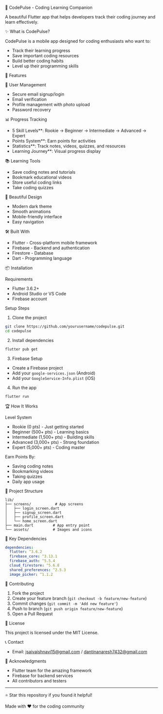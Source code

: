 📱 CodePulse - Coding Learning Companion

A beautiful Flutter app that helps developers track their coding journey and learn effectively.

 ✨ What is CodePulse?

CodePulse is a mobile app designed for coding enthusiasts who want to:
- Track their learning progress
- Save important coding resources
- Build better coding habits
- Level up their programming skills

 🚀 Features

 🔐 User Management
- Secure email signup/login
- Email verification
- Profile management with photo upload
- Password recovery

 📊 Progress Tracking
- 5 Skill Levels**: Rookie → Beginner → Intermediate → Advanced → Expert
- Points System**: Earn points for activities
- Statistics**: Track notes, videos, quizzes, and resources
- Learning Journey**: Visual progress display

 📚 Learning Tools
- Save coding notes and tutorials
- Bookmark educational videos
- Store useful coding links
- Take coding quizzes

🎨 Beautiful Design
- Modern dark theme
- Smooth animations
- Mobile-friendly interface
- Easy navigation

 

🛠️ Built With

- Flutter - Cross-platform mobile framework
- Firebase - Backend and authentication
- Firestore - Database
- Dart - Programming language

📦 Installation

 Requirements
- Flutter 3.6.2+
- Android Studio or VS Code
- Firebase account

 Setup Steps

1. Clone the project
```bash
git clone https://github.com/yourusername/codepulse.git
cd codepulse
```

2. Install dependencies
```bash
flutter pub get
```

3. Firebase Setup
- Create a Firebase project
- Add your `google-services.json` (Android)
- Add your `GoogleService-Info.plist` (iOS)

4. Run the app
```bash
flutter run
```

🏆 How It Works

 Level System
- Rookie (0 pts) - Just getting started
- Beginner (500+ pts) - Learning basics  
- Intermediate (1,500+ pts) - Building skills
- Advanced (3,000+ pts) - Strong foundation
- Expert (5,000+ pts) - Coding master

 Earn Points By:
- Saving coding notes
- Bookmarking videos
- Taking quizzes
- Daily app usage

 📁 Project Structure

```
lib/
├── screens/           # App screens
│   ├── login_screen.dart
│   ├── signup_screen.dart
│   ├── profile_screen.dart
│   └── home_screen.dart
├── main.dart         # App entry point
└── assets/           # Images and icons
```

🔧 Key Dependencies

```yaml
dependencies:
  flutter: ^3.6.2
  firebase_core: ^3.13.1
  firebase_auth: ^5.5.4
  cloud_firestore: ^5.6.8
  shared_preferences: ^2.5.3
  image_picker: ^1.1.2
```

 🤝 Contributing

1. Fork the project
2. Create your feature branch (`git checkout -b feature/new-feature`)
3. Commit changes (`git commit -m 'Add new feature'`)
4. Push to branch (`git push origin feature/new-feature`)
5. Open a Pull Request

📝 License

This project is licensed under the MIT License.

 📞 Contact

- Email: jsaivaishnavi15@gmail.com / dantinanaresh7432@gmail.com


 🙏 Acknowledgments

- Flutter team for the amazing framework
- Firebase for backend services
- All contributors and testers

---

⭐ Star this repository if you found it helpful!

Made with ❤️ for the coding community
